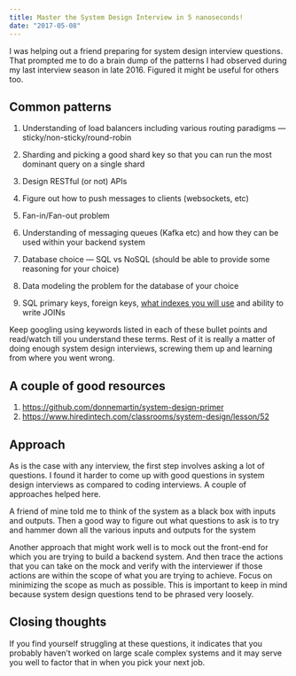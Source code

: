 ```yaml
---
title: Master the System Design Interview in 5 nanoseconds!
date: "2017-05-08"
---
```


I was helping out a friend preparing for system design interview questions. That prompted me to do a brain dump of the patterns I had observed during my last interview season in late 2016. Figured it might be useful for others too.

## Common patterns

1. Understanding of load balancers including various routing paradigms — sticky/non-sticky/round-robin

1. Sharding and picking a good shard key so that you can run the most dominant query on a single shard

1. Design RESTful (or not) APIs

1. Figure out how to push messages to clients (websockets, etc)

1. Fan-in/Fan-out problem

1. Understanding of messaging queues (Kafka etc) and how they can be used within your backend system

1. Database choice — SQL vs NoSQL (should be able to provide some reasoning for your choice)

1. Data modeling the problem for the database of your choice

1. SQL primary keys, foreign keys, [what indexes you will use](http://use-the-index-luke.com/) and ability to write JOINs

Keep googling using keywords listed in each of these bullet points and read/watch till you understand these terms. Rest of it is really a matter of doing enough system design interviews, screwing them up and learning from where you went wrong.

## A couple of good resources

1. https://github.com/donnemartin/system-design-primer
2. https://www.hiredintech.com/classrooms/system-design/lesson/52

## Approach

As is the case with any interview, the first step involves asking a lot of questions. I found it harder to come up with good questions in system design interviews as compared to coding interviews. A couple of approaches helped here.

A friend of mine told me to think of the system as a black box with inputs and outputs. Then a good way to figure out what questions to ask is to try and hammer down all the various inputs and outputs for the system

Another approach that might work well is to mock out the front-end for which you are trying to build a backend system. And then trace the actions that you can take on the mock and verify with the interviewer if those actions are within the scope of what you are trying to achieve. Focus on minimizing the scope as much as possible. This is important to keep in mind because system design questions tend to be phrased very loosely.

## Closing thoughts

If you find yourself struggling at these questions, it indicates that you probably haven’t worked on large scale complex systems and it may serve you well to factor that in when you pick your next job.
